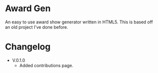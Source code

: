 # Award Gen
An easy to use award show generator written in HTML5.
This is based off an old project I've done before.

# Changelog
* V.0.1.0 
  * Added contributions page.
